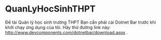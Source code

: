 # QuanLyHocSinhTHPT
Đề tài Quản lý học sinh trường THPT
Bạn cần phải cài Dotnet Bar trước khi khởi chạy ứng dụng của tôi.
Hãy thử đường link này: http://www.devcomponents.com/dotnetbar/download.aspx .
